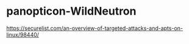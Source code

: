 # panopticon-WildNeutron

https://securelist.com/an-overview-of-targeted-attacks-and-apts-on-linux/98440/
